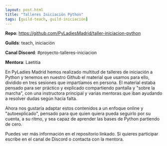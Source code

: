 ```yaml
---
layout: post.html
title: "Talleres Iniciación Python"
tags: [guild-teach, guild-iniciación]
---
```


**Repo**: https://github.com/PyLadiesMadrid/taller-iniciacion-python

**Guilds**: teach, iniciación

**Canal Discord**: #proyecto-talleres-iniciacion

**Mentora**: Laetitia

En PyLadies Madrid hemos realizado multitud de talleres de iniciación a Python y tenemos en nuestro Github el material que usamos para ello, dividido en tres sesiones que impartíamos en persona. El material estaba pensado para ser práctico y explicado compartiendo pantalla y "sobre la marcha", con una instructora principal y varias mentoras que iban ayudando a resolver dudas según hacía falta.

Ahora nos gustaría adaptar estos contenidos a un enfoque online y "autoexplicado", pensado para que quien quiera pueda seguirlo por su cuenta, a su ritmo, y sea capaz de aprender las bases de Python partiendo de cero.

Puedes ver más información en el repositorio linkado. Si quieres participar escribe en el canal de Discord o contacta con la mentora.
